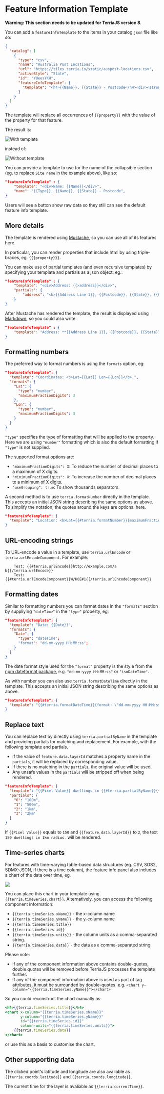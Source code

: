 # Feature Information Template

**Warning: This section needs to be updated for TerriaJS version 8.**

You can add a `featureInfoTemplate` to the items in your catalog `json` file like so:

```json
{
  "catalog": [
    {
      "type": "csv",
      "name": "Australia Post Locations",
      "url": "https://tiles.terria.io/static/auspost-locations.csv",
      "activeStyle": "State",
      "id": "YUeesYKH",
      "featureInfoTemplate": {
        "template": "<h4>{{Name}}, {{State}} - Postcode</h4><div><strong>Address: </strong>{{Address Line 1}}, {{Postcode}}, {{State}}, {{Country Name}}</div><div><strong>Latitude: </strong>{{Lat}}</div><div><strong>Longitude: </strong>{{Lon}}</div></p>"
      }
    }
  ]
}
```

The template will replace all occurrences of `{{property}}` with the value of the property for that feature.

The result is:

![With template](./img/template.png)

instead of:

![Without template](./img/no_template.png)

You can provide a template to use for the name of the collapsible section (eg. to replace `Site name` in the example above), like so:

```json
"featureInfoTemplate" : {
    "template": "<div>Name: {{Name}}</div>",
    "name": "{{Type}}, {{Name}}, {{State}} - Postcode",
}
```

Users will see a button show raw data so they still can see the default feature info template.

## More details

The template is rendered using [Mustache](https://github.com/janl/mustache.js#usage), so you can use all of its features here.

In particular, you can render properties that include html by using triple-braces, eg. `{{{property}}}`.

You can make use of partial templates (and even recursive templates) by specifying your template and partials as a json object, eg.:

```json
"featureInfoTemplate" : {
    "template": "<div>Address: {{>address}}</div>",
    "partials": {
        "address": "<b>{{Address Line 1}}, {{Postcode}}, {{State}}, {{Country Name}}</b>"
    }
}
```

After Mustache has rendered the template, the result is displayed using [Markdown](https://help.github.com/articles/markdown-basics/), so you could also write:

```json
"featureInfoTemplate" : {
    "template": "Address: **{{Address Line 1}}, {{Postcode}}, {{State}}, {{Country Name}}**"
}
```

## Formatting numbers

The preferred way to format numbers is using the `formats` option, eg:

```json
"featureInfoTemplate": {
  "template": "Coordinates: <b>Lat={{Lat}} Lon={{Lon}}</b>.",
  "formats": {
    "Lat": {
      "type": "number",
      "maximumFractionDigits": 3
    },
    "Lon": {
      "type": "number",
      "maximumFractionDigits": 3
    }
  }
}
```

`"type"` specifies the type of formatting that will be applied to the property. Here we are using `"number"` formatting which is also the default formatting if `"type"` is not supplied.

The supported format options are:

- `"maximumFractionDigits": X`: To reduce the number of decimal places to a maximum of X digits.
- `"minimumFractionDigits": X`: To increase the number of decimal places to a minimum of X digits.
- `"useGrouping": true`: To show thousands separators.

A second method is to use `terria.formatNumber` directly in the template. This accepts an initial JSON string describing the same options as above. To simplify the notation, the quotes around the keys are optional here.

```json
"featureInfoTemplate": {
  "template": "Location: <b>Lat={{#terria.formatNumber}}{maximumFractionDigits:3}{{Lat}}{{/terria.formatNumber}}</b>."
}
```

## URL-encoding strings

To URL-encode a value in a template, use `terria.urlEncode` or `terria.urlEncodeComponent`. For example:

```
    Test: {{#terria.urlEncode}}http://example.com/a b{{/terria.urlEncode}}
    Test: {{#terria.urlEncodeComponent}}W/HOE#1{{/terria.urlEncodeComponent}}
```

## Formatting dates

Similar to formatting numbers you can format dates in the `"formats"` section by suppliying `"dateTime"` in the `"type"` property, eg:

```json
"featureInfoTemplate": {
  "template": "Date: {{Date}}",
  "formats": {
    "Date": {
      "type": "dateTime";
      "format": "dd-mm-yyyy HH:MM:ss";
    }
  }
}
```

The date format style used for the `"format"` property is the style from the [npm dateformat package](https://www.npmjs.com/package/dateformat#usage), e.g. `"dd-mm-yyyy HH:MM:ss"` or `"isoDateTime"`.

As with number you can also use `terria.formatDateTime` directly in the template. This accepts an initial JSON string describing the same options as above.

```json
"featureInfoTemplate": {
  "template": "{{#terria.formatDateTime}}{format: \"dd-mm-yyyy HH:MM:ss\"}2017-11-23T08:47:53Z{{/terria.formatDateTime}}</b>."
}
```

## Replace text

You can replace text by directly using `terria.partialByName` in the template and providing partials for matching and replacement. For example, with the following template and partials,

- If the value of `feature.data.layerId` matches a property name in the `partials`, it will be replaced by corresponding value.
- If there is no matching in the `partials`, the original value will be used.
- Any unsafe values in the `partials` will be stripped off when being rendered.

```json
"featureInfoTemplate": {
  "template": "{{Pixel Value}} dwellings in {{#terria.partialByName}}{{feature.data.layerId}}{{/terria.partialByName}} radius.",
  "partials": {
    "0": "100m",
    "1": "500m",
    "2": "1km",
    "3": "2km"
  }
}
```

If `{{Pixel Value}}` equals to `150` and `{{feature.data.layerId}}` to `2`, the text `150 dwellings in 1km radius.` will be rendered.

## Time-series charts

For features with time-varying table-based data structures (eg. CSV, SOS2, SDMX-JSON, if there is a time column), the feature info panel also includes a chart of the data over time, eg.

<img src="./img/feature_info_with_time_series.png">

You can place this chart in your template using `{{terria.timeSeries.chart}}`. Alternatively, you can access the following component information:

- `{{terria.timeSeries.xName}}` - the x-column name
- `{{terria.timeSeries.yName}}` - the y-column name
- `{{terria.timeSeries.title}}`
- `{{terria.timeSeries.id}}`
- `{{terria.timeSeries.units}}` - the column units as a comma-separated string.
- `{{terria.timeSeries.data}}` - the data as a comma-separated string.

Please note:

- If any of the component information above contains double-quotes, double quotes will be removed before TerriaJS processes the template further.
- If any of the component information above is used as part of tag attributes, it must be surrounded by double-quotes. e.g. `<chart y-column="{{terria.timeSeries.yName}}"></chart>`

So you could reconstruct the chart manually as:

```jsx
<h4>{{terria.timeSeries.title}}</h4>
<chart x-column="{{terria.timeSeries.xName}}"
       y-column="{{terria.timeSeries.yName}}"
       id="{{terria.timeSeries.id}}"
       column-units="{{terria.timeSeries.units}}">
    {{terria.timeSeries.data}}
</chart>
```

or use this as a basis to customise the chart.

## Other supporting data

The clicked point's latitude and longitude are also available as `{{terria.coords.latitude}}` and `{{terria.coords.longitude}}`.

The current time for the layer is avaliable as `{{terria.currentTime}}`.
